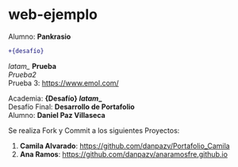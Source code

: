 # web-ejemplo  
Alumno: **Pankrasio**  
```diff  
+{desafío}
```
*latam_*
**Prueba**  
*Prueba2*  
Prueba 3: https://www.emol.com/  
  
Academia: **{Desafío} _latam__**  
Desafío Final: **Desarrollo de Portafolio**  
Alumno: **Daniel Paz Villaseca** 

Se realiza Fork y Commit a los siguientes Proyectos:  

1. **Camila Alvarado**: https://github.com/danpazv/Portafolio_Camila  
2. **Ana Ramos**: https://github.com/danpazv/anaramosfre.github.io        